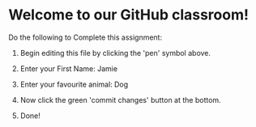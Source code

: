 # Welcome to our GitHub classroom!

Do the following to Complete this assignment:

1. Begin editing this file by clicking the 'pen' symbol above.

2. Enter your First Name: Jamie

3. Enter your favourite animal: Dog

4. Now click the green 'commit changes' button at the bottom.

5. Done!
